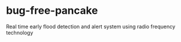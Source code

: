 # bug-free-pancake
Real time early flood detection and alert system using radio frequency technology
